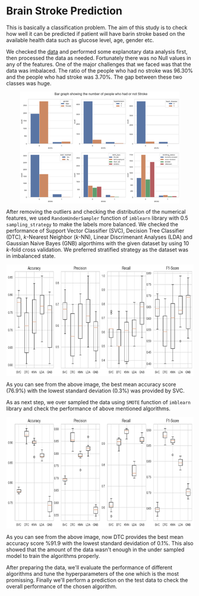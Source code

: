 # Brain Stroke Prediction
This is basically a classification problem. The aim of this study is to check how well it can be predicted if patient will have barin stroke based on the available health data such as glucose level, age, gender etc.

We checked the [data](https://github.com/muscak/Brain-Stroke-Prediction/tree/main/Data) and performed some explanotary data analysis first, then processed the data as needed. Fortunately there was no Null values in any of the features. One of the major challenges that we faced was that the data was imbalaced. The ratio of the people who had no stroke was 96.30% and the people who had stroke was 3.70%. The gap between these two classes was huge. 
<p align='center' >
  <img src='images/imbalanced.png' align='center' height=300>
</p>

After removing the outliers and checking the distribution of the numerical features, we used `RandomUnderSampler` function of `imblearn` library with 0.5 `sampling_strategy` to make the labels more balanced. We checked the performance of Support Vector Classifier (SVC), Decision Tree Classifier (DTC), $k$-Nearest Neighbor ($k$-NN), Linear Discrimenant Analyses (LDA) and Gaussian Naive Bayes (GNB) algorthims with the given dataset by using 10 $k$-fold cross validation. We preferred stratified strategy as the dataset was in imbalanced state.

<p align='center' >
  <img src='images/under_sampling_perf.png' align='center' height=300>
</p>

As you can see from the above image, the best mean accuracy score (76.9%) with the lowest standard deviation (0.3%) was provided by SVC.

As as next step, we over sampled the data using `SMOTE` function of `imblearn` library and check the performance of above mentioned algorithms.

<p align='center' >
  <img src='images/over_sampling_perf.png' align='center' height=300>
</p>

As you can see from the above image, now DTC provides the best mean accuracy score %91.9 with the lowest standard devidation of 0.1%. This also showed that the amount of the data wasn't enough in the under sampled model to train the algorithms properly.

After preparing the data, we'll evaluate the performance of different algorithms and tune the hyperparameters of the one which is the most promissing. Finally we'll perform a prediction on the test data to check the overall performance of the chosen algorithm.
